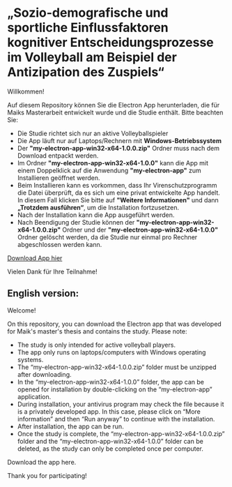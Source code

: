 # „Sozio-demografische und sportliche Einflussfaktoren kognitiver Entscheidungsprozesse im Volleyball am Beispiel der Antizipation des Zuspiels“
Willkommen! 

Auf diesem Repository können Sie die Electron App herunterladen, die für Maiks Masterarbeit entwickelt wurde und die Studie enthält. Bitte beachten Sie:

- Die Studie richtet sich nur an aktive Volleyballspieler
- Die App läuft nur auf Laptops/Rechnern mit **Windows-Betriebssystem**
- Der **"my-electron-app-win32-x64-1.0.0.zip"** Ordner muss nach dem Download entpackt werden.
- Im Ordner **"my-electron-app-win32-x64-1.0.0"** kann die App mit einem Doppelklick auf die Anwendung **"my-electron-app"** zum Installieren geöffnet werden.
- Beim Installieren kann es vorkommen, dass Ihr Virenschutzprogramm die Datei überprüft, da es sich um eine privat entwickelte App handelt. In diesem Fall klicken Sie bitte auf **"Weitere Informationen"** und dann **„Trotzdem ausführen“**, um die Installation fortzusetzen.
- Nach der Installation kann die App ausgeführt werden.
- Nach Beendigung der Studie können der **"my-electron-app-win32-x64-1.0.0.zip"** Ordner und der **"my-electron-app-win32-x64-1.0.0"** Ordner gelöscht werden, da die Studie nur einmal pro Rechner abgeschlossen werden kann.

[Download App hier](https://github.com/Merletr/Maiks-Masterarbeit/releases/download/v.1.0.0/my-electron-app-win32-x64-1.0.0.zip)

Vielen Dank für Ihre Teilnahme!


## English version:
Welcome!

On this repository, you can download the Electron app that was developed for Maik's master's thesis and contains the study. Please note:

- The study is only intended for active volleyball players.
- The app only runs on laptops/computers with Windows operating systems.
- The “my-electron-app-win32-x64-1.0.0.zip” folder must be unzipped after downloading.
- In the “my-electron-app-win32-x64-1.0.0” folder, the app can be opened for installation by double-clicking on the “my-electron-app” application.
- During installation, your antivirus program may check the file because it is a privately developed app. In this case, please click on “More information” and then “Run anyway” to continue with the installation.
- After installation, the app can be run.
- Once the study is complete, the “my-electron-app-win32-x64-1.0.0.zip” folder and the “my-electron-app-win32-x64-1.0.0” folder can be deleted, as the study can only be completed once per computer.

Download the app here.

Thank you for participating!


